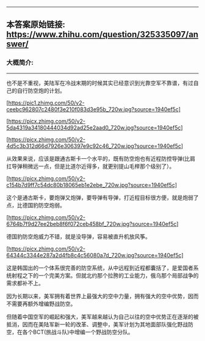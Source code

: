 ----------------------------------------
## 本答案原始链接: https://www.zhihu.com/question/325335097/answer/
### 大概简介: 
----------------------------------------
也不是不重视，美陆军在冷战末期的时候其实已经意识到光靠空军不靠谱，有过自己的自行防空炮的计划。

[https://pic1.zhimg.com/50/v2-ceebc962807c2480f3e210f083d3e95b_720w.jpg?source=1940ef5c]




[https://picx.zhimg.com/50/v2-5da4319a34180444034d92ad25e2aad0_720w.jpg?source=1940ef5c]




[https://picx.zhimg.com/50/v2-4d5c3b312d66d7926e306397e9c92c46_720w.jpg?source=1940ef5c]

从效果来说，应该是跟通古斯卡一个水平的，既有防空炮也有近程防控导弹(比肩扛导弹稍微远一点，但是比道尔近得多，就更别提山毛榉那个级别了）。

[https://picx.zhimg.com/50/v2-c154b7d9ff7c54dc80b18065eb1e2ebe_720w.jpg?source=1940ef5c]

这个是通古斯卡，要炮弹又炮弹，要导弹有导弹，打近程目标很方便，就是炮弱了点，比德国豹防空炮弱。

[https://picx.zhimg.com/50/v2-6764b7f9d27ee2beb8f6f072ceb458bf_720w.jpg?source=1940ef5c]

德国豹防空炮威力不错，就是没导弹，容易被直升机放风筝。

[https://picx.zhimg.com/50/v2-64344c3344e287a2d4fb8c4c56080a7d_720w.jpg?source=1940ef5c]

这是韩国出的一个体系很完善的防空系统，从中远程到近程都囊括了，是爱国者系统射程之下的一个完美方案。但就北约那个拉胯的工业能力，俄乌那个局部战争的需求都补不上。

因为长期以来，美军拥有着世界上最强大的空中力量，拥有强大的空中优势，因而不需要再额外增编野战防空。

但随着中国空军的崛起和强大，美军越来越认为自己以往的空中优势正在逐渐的被抵消，因而在美陆军新一轮的改革、调整中，美军计划为其地面部队强化野战防空，在各个BCT(旅战斗队)中增编一个野战防空分队。